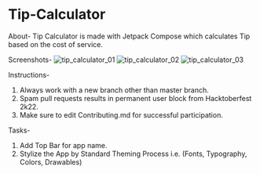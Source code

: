 # Tip-Calculator

About-
Tip Calculator is made with Jetpack Compose which calculates Tip based on the cost of service.

Screenshots-
![tip_calculator_01](https://user-images.githubusercontent.com/115336086/195326318-adb71555-1a52-4966-8c06-93842fe5d8dd.png)
![tip_calculator_02](https://user-images.githubusercontent.com/115336086/195326329-3cafd263-a1b6-4457-809a-e12455f13391.png)
![tip_calculator_03](https://user-images.githubusercontent.com/115336086/195326342-a3c6d97c-9ab2-4b73-a7ff-42c9df78d4e0.png)



Instructions-
1. Always work with a new branch other than master branch.
2. Spam pull requests results in permanent user block from Hacktoberfest 2k22.
3. Make sure to edit Contributing.md for successful participation.

Tasks-
1. Add Top Bar for app name.
2. Stylize the App by Standard Theming Process i.e. (Fonts, Typography, Colors, Drawables)
